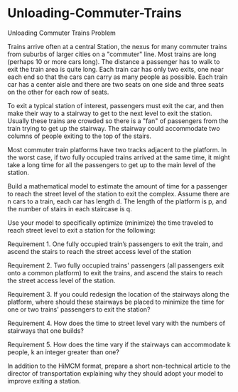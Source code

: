 # Unloading-Commuter-Trains
Unloading Commuter Trains
Problem	 
 	
Trains arrive often at a central Station, the nexus for many commuter trains from suburbs of larger cities on a "commuter" line. Most trains are long (perhaps 10 or more cars long). The distance a passenger has to walk to exit the train area is quite long. Each train car has only two exits, one near each end so that the cars can carry as many people as possible. Each train car has a center aisle and there are two seats on one side and three seats on the other for each row of seats. 

To exit a typical station of interest, passengers must exit the car, and then make their way to a stairway to get to the next level to exit the station. Usually these trains are crowded so there is a "fan" of passengers from the train trying to get up the stairway. The stairway could accommodate two columns of people exiting to the top of the stairs. 

Most commuter train platforms have two tracks adjacent to the platform. In the worst case, if two fully occupied trains arrived at the same time, it might take a long time for all the passengers to get up to the main level of the station. 

Build a mathematical model to estimate the amount of time for a passenger to reach the street level of the station to exit the complex. Assume there are n cars to a train, each car has length d. The length of the platform is p, and the number of stairs in each staircase is q. 

Use your model to specifically optimize (minimize) the time traveled to reach street level to exit a station for the following:

Requirement 1. One fully occupied train’s passengers to exit the train, and ascend the stairs to reach the street access level of the station

Requirement 2. Two fully occupied trains' passengers (all passengers exit onto a common platform) to exit the trains, and ascend the stairs to reach the street access level of the station.

Requirement 3. If you could redesign the location of the stairways along the platform, where should these stairways be placed to minimize the time for one or two trains' passengers to exit the station?

Requirement 4. How does the time to street level vary with the numbers of stairways that one builds?

Requirement 5. How does the time vary if the stairways can accommodate k people, k an integer greater than one?

In addition to the HiMCM format, prepare a short non-technical article to the director of transportation explaining why they should adopt your model to improve exiting a station.

 
